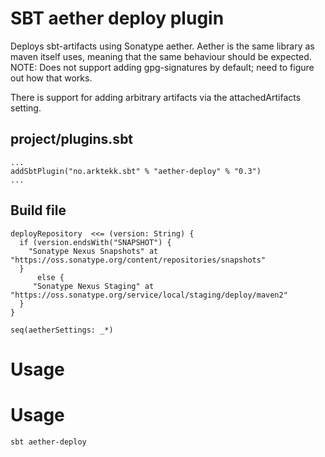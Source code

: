 # SBT aether deploy plugin

Deploys sbt-artifacts using Sonatype aether. 
Aether is the same library as maven itself uses, meaning that the same behaviour should be expected.
NOTE: Does not support adding gpg-signatures by default; need to figure out how that works. 

There is support for adding arbitrary artifacts via the attachedArtifacts setting.

## project/plugins.sbt

	...
	addSbtPlugin("no.arktekk.sbt" % "aether-deploy" % "0.3")
	...


## Build file
	
	deployRepository  <<= (version: String) {
	  if (version.endsWith("SNAPSHOT") {
	    "Sonatype Nexus Snapshots" at "https://oss.sonatype.org/content/repositories/snapshots"
	  }
          else {
	     "Sonatype Nexus Staging" at "https://oss.sonatype.org/service/local/staging/deploy/maven2"
	  }
	} 

	seq(aetherSettings: _*)

# Usage

# Usage

	sbt aether-deploy
